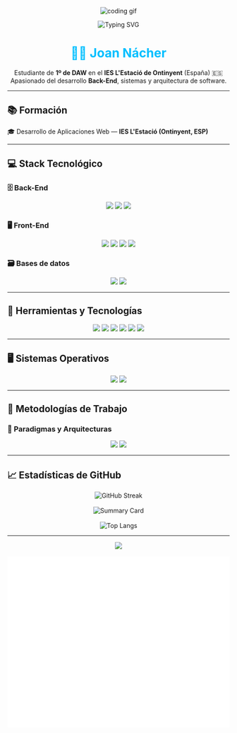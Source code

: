 <p align="center">
  <img src="https://media.giphy.com/media/qgQUggAC3Pfv687qPC/giphy.gif" width="600" alt="coding gif">
</p>

<p align="center">
  <img src="https://readme-typing-svg.demolab.com?font=Fira+Code&size=22&duration=2000&pause=1000000&color=F7F7F7&center=true&vCenter=true&width=1000&lines=Hola%2C+soy+Joan+N%C3%A1cher+%7C+Apasionado+del+Back-End+y+de+los+sistemas" alt="Typing SVG" />
</p>

<h1 align="center" style="color: #00bfff;">👨‍💻 Joan Nácher</h1>

<p align="center">
  Estudiante de <strong>1º de DAW</strong> en el <strong>IES L'Estació de Ontinyent</strong> (España) 🇪🇸<br>
  Apasionado del desarrollo <strong>Back-End</strong>, sistemas y arquitectura de software.
</p>

---

## 📚 Formación

🎓 Desarrollo de Aplicaciones Web — <strong>IES L'Estació (Ontinyent, ESP)</strong>

---

## 💻 Stack Tecnológico

### 🗄 Back-End

<p align="center">
  <img src="https://img.shields.io/badge/php-%23777BB4.svg?style=for-the-badge&logo=php&logoColor=white"/>
  <img src="https://img.shields.io/badge/java-%23007396.svg?style=for-the-badge&logo=java&logoColor=white"/>
  <img src="https://img.shields.io/badge/JWT-black?style=for-the-badge&logo=JSON%20web%20tokens"/>
</p>

### 🖥️ Front-End

<p align="center">
  <img src="https://img.shields.io/badge/jquery-%230769AD.svg?style=for-the-badge&logo=jquery&logoColor=white"/>
  <img src="https://img.shields.io/badge/javascript-%23323330.svg?style=for-the-badge&logo=javascript&logoColor=%23F7DF1E"/>
  <img src="https://img.shields.io/badge/html5-%23E34F26.svg?style=for-the-badge&logo=html5&logoColor=white"/>
  <img src="https://img.shields.io/badge/css3-%231572B6.svg?style=for-the-badge&logo=css3&logoColor=white"/>
</p>

### 🗃 Bases de datos

<p align="center">
  <img src="https://img.shields.io/badge/mysql-4479A1.svg?style=for-the-badge&logo=mysql&logoColor=white"/>
  <img src="https://img.shields.io/badge/MongoDB-%234ea94b.svg?style=for-the-badge&logo=mongodb&logoColor=white"/>
</p>

---

## 🧰 Herramientas y Tecnologías

<p align="center">
  <img src="https://img.shields.io/badge/github-%23121011.svg?style=for-the-badge&logo=github&logoColor=white"/>
  <img src="https://img.shields.io/badge/Leaflet-%233499CD.svg?style=for-the-badge&logo=leaflet&logoColor=white"/>
  <img src="https://img.shields.io/badge/Resend-FF6363?style=for-the-badge"/>
  <img src="https://img.shields.io/badge/Ultramsg-25D366?style=for-the-badge&logo=whatsapp&logoColor=white"/>
  <img src="https://img.shields.io/badge/Nouislider-00BFFF?style=for-the-badge"/>
  <img src="https://img.shields.io/badge/Glider.js-FF6600?style=for-the-badge"/>
</p>

---

## 🖥️ Sistemas Operativos

<p align="center">
  <img src="https://img.shields.io/badge/Windows-0078D6?style=for-the-badge&logo=windows&logoColor=white"/>
  <img src="https://img.shields.io/badge/Linux-FCC624?style=for-the-badge&logo=linux&logoColor=black"/>
</p>

---

## 🧩 Metodologías de Trabajo

### 📐 Paradigmas y Arquitecturas

<p align="center">
  <img src="https://img.shields.io/badge/OOP-4B32C3?style=for-the-badge"/>
  <img src="https://img.shields.io/badge/MVC-888888?style=for-the-badge"/>
</p>

---

## 📈 Estadísticas de GitHub

<p align="center">
  <img src="https://github-readme-streak-stats.herokuapp.com?user=joanetn&theme=tokyonight" alt="GitHub Streak"/>
  <br><br>
  <img src="https://github-profile-summary-cards.vercel.app/api/cards/profile-details?username=joanetn&theme=tokyonight" alt="Summary Card"/>
  <br><br>
  <img src="https://github-readme-stats.vercel.app/api/top-langs/?username=joanetn&layout=compact&theme=tokyonight" alt="Top Langs"/>
</p>

---

<p align="center">
  <img src="https://capsule-render.vercel.app/api?type=waving&color=gradient&height=120&section=footer"/>
</p>

![Metrics](/github-metrics.svg)